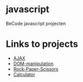 # javascript
BeCode javascript projecten

# Links to projects

* [AJAX](https://soheilbiglari.github.io/javascript/AJAX/index.html)
* [DOM-manipulation](https://soheilbiglari.github.io/javascript/DOM-manipulation/index.html)
* [Rock-Paper-Scissors](https://soheilbiglari.github.io/javascript/Rock-Paper-Scissors/index.html)
* [Calculator](https://soheilbiglari.github.io/javascript/calculator/index.html)




